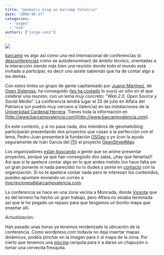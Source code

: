 ```yaml
---
title: "geomatic blog en barcamp Valencia"
date: "2009-06-27"
categories: 
  - "osgeo"
  - "osm"
authors: ["jorge-sanz"]
---
```


![](/imgs/2009/04/barcampvalencia.png)

[barcamp](http://www.barcamp.org/) es algo así como una red internacional de conferencias (o [desconferencias](http://es.wikipedia.org/wiki/Desconferencia) como se autodenominan) de ámbito técnico, orientadas a la interacción siendo más bien una reunión donde todo el mundo está invitado a participar, es decir uno asiste sabiendo que ha de contar algo a los demás.

Con estos tintes un grupo de gente capitaneado por [Juanjo Martínez](http://www.usebox.net/jjm/), de [Open Sistemas](http://www.opensistemas.com/), ha conseguido ([les ha costado](http://barcampvalencia.com/2009/05/13/se-descarta-la-universidad-seguimos-buscando/) lo suyo) un sitio en el que celebrar una reunión, con un lema muy concreto: "_Web 2.0, Open Source y Social Media_". La conferencia tendrá lugar el 25 de julio en Alfara del Patriarca (un pueblo muy cercano a Valencia) en las instalaciones de la [Universidad Cardenal Herrera](http://eset.uch.ceu.es/informatica/valencia/ceu/pages/nuestra-escuela/bienvenidos.php). Tienes toda la información en [http://www.barcampvalencia.com](http://www.barcampvalencia.com).

En este contexto, y si no pasa nada, dos miembros de geomaticblog participarán presentando dos proyectos que casan a la perfección con el lema, Pedro-Juan presentará la fundación [OSGeo](http://www.osgeo.org) y yo (con la ayuda seguramente de Iván García del [ITI)](http://www.iti.upv.es/) el proyecto [OpenStreetMap](http://openstreetmap.org).

Los organizadores [están buscando](http://barcampvalencia.com/2009/06/18/tenemos-lugar-tenemos-fecha-estamos-en-marcha/) a gente que se anime presentar proyectos, porque ya que han conseguido dos salas, ¡¡hay que llenarlas!! Así que si te apetece contar algo en lo que andes metido (no hace falta ser un gran ponente ni nada parecido) no lo dudes y ponte en [contacto](mailto:ponencias@barcampvalencia.com) con la organización. Si no te apetece contar nada pero te interesan los contenidos, puedes apuntare enviando un correo a [inscripciones@barcampvalencia.com](mailto:inscripciones@barcampvalencia.com).

La conferencia se hace en una zona vecina a Moncada, donde [Vicente](http://geomaticblog.wordpress.com/author/vsanjaime/) que es del terreno ha hecho un gran trabajo, pero Alfara no estaba terminada así que le he pegado un repaso para que tengamos un bonito mapa que enseñar allí.

_Actualización:_

Han pasado unas horas ya tenemos renderizado la ubicación de la conferencia. Como wordpress.com todavía no deja insertar mapas dinámicos, podéis pinchar en la imagen para ir al mapa de la zona. Por cierto que tenemos una [piscina](http://www.openstreetmap.org/browse/way/36965925) cerquita para ir a darse un chapuzón o tomar una cervecita fresquita.

